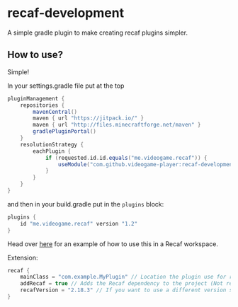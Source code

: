# recaf-development

A simple gradle plugin to make creating recaf plugins simpler.

## How to use?

Simple!

In your settings.gradle file put at the top

```groovy
pluginManagement {
    repositories {
        mavenCentral()
        maven { url "https://jitpack.io/" }
        maven { url "http://files.minecraftforge.net/maven" }
        gradlePluginPortal()
    }
    resolutionStrategy {
        eachPlugin {
            if (requested.id.id.equals("me.videogame.recaf")) {
                useModule("com.github.videogame-player:recaf-development:${requested.version}")
            }
        }
    }
}
```

and then in your build.gradle put in the `plugins` block:
```groovy
plugins {
    id "me.videogame.recaf" version "1.2"
}
```

Head over [here](https://github.com/videogame-player/recaf-example-plugin) for an example of how to use this in a Recaf workspace.

Extension:
```groovy
recaf {
    mainClass = "com.example.MyPlugin" // Location the plugin use for recaf-runner (Required) (If not present running recaf WILL faiil)
    addRecaf = true // Adds the Recaf dependency to the project (Not required) (Default value: true)
    recafVersion = "2.18.3" // If you want to use a different version specify here (Not required)
}
```